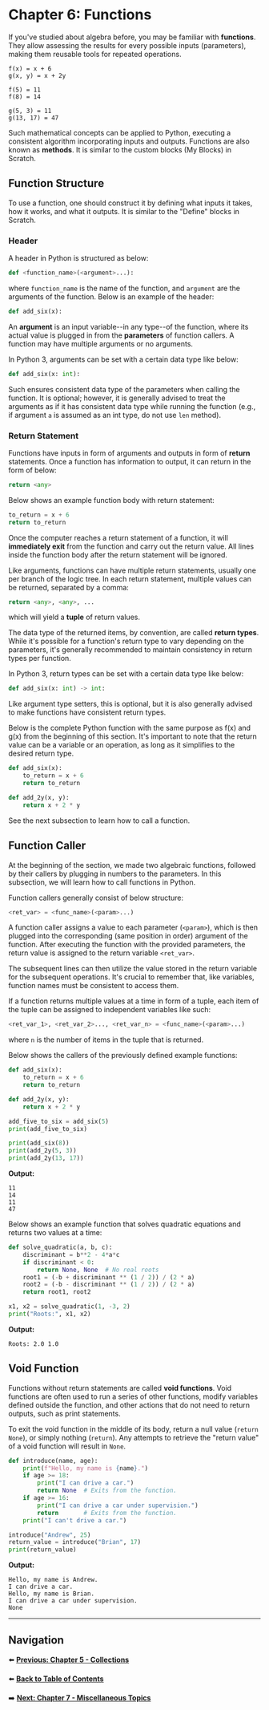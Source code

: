 # Chapter 6: Functions

If you've studied about algebra before, you may be familiar with **functions**. They allow assessing the results for every possible inputs (parameters), making them reusable tools for repeated operations.

```
f(x) = x + 6
g(x, y) = x + 2y

f(5) = 11
f(8) = 14

g(5, 3) = 11
g(13, 17) = 47
```

Such mathematical concepts can be applied to Python, executing a consistent algorithm incorporating inputs and outputs. Functions are also known as **methods**. It is similar to the custom blocks (My Blocks) in Scratch.

## Function Structure

To use a function, one should construct it by defining what inputs it takes, how it works, and what it outputs. It is similar to the "Define" blocks in Scratch.

### Header

A header in Python is structured as below:

```python
def <function_name>(<argument>...):
```

where `function_name` is the name of the function, and `argument` are the arguments of the function. Below is an example of the header:

```python
def add_six(x):
```

An **argument** is an input variable--in any type--of the function, where its actual value is plugged in from the **parameters** of function callers. A function may have multiple arguments or no arguments.

In Python 3, arguments can be set with a certain data type like below:

```python
def add_six(x: int):
```

Such ensures consistent data type of the parameters when calling the function. It is optional; however, it is generally advised to treat the arguments as if it has consistent data type while running the function (e.g., if argument `a` is assumed as an int type, do not use `len` method).

### Return Statement

Functions have inputs in form of arguments and outputs in form of **return** statements. Once a function has information to output, it can return in the form of below:

```python
return <any>
```

Below shows an example function body with return statement:

```python
to_return = x + 6
return to_return
```

Once the computer reaches a return statement of a function, it will **immediately exit** from the function and carry out the return value. All lines inside the function body after the return statement will be ignored.

Like arguments, functions can have multiple return statements, usually one per branch of the logic tree. In each return statement, multiple values can be returned, separated by a comma:

```python
return <any>, <any>, ...
```

which will yield a **tuple** of return values.

The data type of the returned items, by convention, are called **return types**. While it's possible for a function's return type to vary depending on the parameters, it's generally recommended to maintain consistency in return types per function.

In Python 3, return types can be set with a certain data type like below:

```python
def add_six(x: int) -> int:
```

Like argument type setters, this is optional, but it is also generally advised to make functions have consistent return types.

Below is the complete Python function with the same purpose as f(x) and g(x) from the beginning of this section. It's important to note that the return value can be a variable or an operation, as long as it simplifies to the desired return type.

```python
def add_six(x):
    to_return = x + 6
    return to_return

def add_2y(x, y):
    return x + 2 * y
```

See the next subsection to learn how to call a function.

## Function Caller

At the beginning of the section, we made two algebraic functions, followed by their callers by plugging in numbers to the parameters. In this subsection, we will learn how to call functions in Python.

Function callers generally consist of below structure:

```python
<ret_var> = <func_name>(<param>...)
```

A function caller assigns a value to each parameter (`<param>`), which is then plugged into the corresponding (same position in order) argument of the function. After executing the function with the provided parameters, the return value is assigned to the return variable `<ret_var>`.

The subsequent lines can then utilize the value stored in the return variable for the subsequent operations. It's crucial to remember that, like variables, function names must be consistent to access them.

If a function returns multiple values at a time in form of a tuple, each item of the tuple can be assigned to independent variables like such:

```python
<ret_var_1>, <ret_var_2>..., <ret_var_n> = <func_name>(<param>...)
```

where `n` is the number of items in the tuple that is returned.

Below shows the callers of the previously defined example functions:

```python
def add_six(x):
    to_return = x + 6
    return to_return

def add_2y(x, y):
    return x + 2 * y

add_five_to_six = add_six(5)
print(add_five_to_six)

print(add_six(8))
print(add_2y(5, 3))
print(add_2y(13, 17))
```

**Output:**
```
11
14
11
47
```

Below shows an example function that solves quadratic equations and returns two values at a time:

```python
def solve_quadratic(a, b, c):
    discriminant = b**2 - 4*a*c
    if discriminant < 0:
        return None, None  # No real roots
    root1 = (-b + discriminant ** (1 / 2)) / (2 * a)
    root2 = (-b - discriminant ** (1 / 2)) / (2 * a)
    return root1, root2

x1, x2 = solve_quadratic(1, -3, 2)
print("Roots:", x1, x2)
```

**Output:**
```
Roots: 2.0 1.0
```

## Void Function

Functions without return statements are called **void functions**. Void functions are often used to run a series of other functions, modify variables defined outside the function, and other actions that do not need to return outputs, such as print statements.

To exit the void function in the middle of its body, return a null value (`return None`), or simply nothing (`return`). Any attempts to retrieve the "return value" of a void function will result in `None`.

```python
def introduce(name, age):
    print(f"Hello, my name is {name}.")
    if age >= 18:
        print("I can drive a car.")
        return None  # Exits from the function.
    if age >= 16:
        print("I can drive a car under supervision.")
        return       # Exits from the function.
    print("I can't drive a car.")

introduce("Andrew", 25)
return_value = introduce("Brian", 17)
print(return_value)
```

**Output:**
```
Hello, my name is Andrew.
I can drive a car.
Hello, my name is Brian.
I can drive a car under supervision.
None
```

---

## Navigation

⬅️ **[Previous: Chapter 5 - Collections](chapter-05.md)**

⬅️ **[Back to Table of Contents](table-of-contents.md)**

➡️ **[Next: Chapter 7 - Miscellaneous Topics](chapter-07.md)**